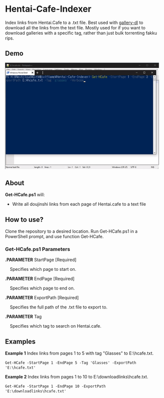 # Hentai-Cafe-Indexer
Index links from Hentai.Cafe to a .txt file. Best used with [gallery-dl](https://github.com/mikf/gallery-dl) to download all the links from the text file. Mostly used for if you want to download galleries with a specific tag, rather than just bulk torrenting fakku rips.

## Demo
![Demo](https://github.com/jvlflame/Hentai-Cafe-Indexer/blob/master/demo.gif?raw=true)

## About
**Get-HCafe.ps1** will:

* Write all doujinshi links from each page of Hentai.cafe to a text file

## How to use?
Clone the repository to a desired location. Run Get-HCafe.ps1 in a PowerShell prompt, and use function Get-HCafe.

### Get-HCafe.ps1 Parameters
**.PARAMETER** StartPage [Required]

&nbsp;&nbsp;&nbsp;&nbsp;Specifies which page to start on.

**.PARAMETER** EndPage [Required]

&nbsp;&nbsp;&nbsp;&nbsp;Specifies which page to end on.

**.PARAMETER** ExportPath [Required]

&nbsp;&nbsp;&nbsp;&nbsp;Specifies the full path of the .txt file to export to.

**.PARAMETER** Tag

&nbsp;&nbsp;&nbsp;&nbsp;Specifies which tag to search on Hentai.cafe.

## Examples
**Example 1** Index links from pages 1 to 5 with tag "Glasses" to E:\hcafe.txt.
```
Get-HCafe -StartPage 1 -EndPage 5 -Tag 'Glasses' -ExportPath 'E:\hcafe.txt'
```

**Example 2** Index links from pages 1 to 10 to E:\downloadlinks\hcafe.txt.
```
Get-HCafe -StartPage 1 -EndPage 10 -ExportPath 'E:\downloadlinks\hcafe.txt'
```
